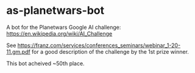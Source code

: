 # as-planetwars-bot
A bot for the Planetwars Google AI challenge: https://en.wikipedia.org/wiki/AI_Challenge

See https://franz.com/services/conferences_seminars/webinar_1-20-11.gm.pdf for a good description of the challenge by the 1st prize winner.

This bot acheived ~50th place.




